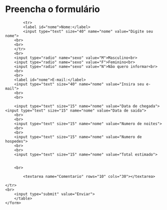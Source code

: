 <html>
<body>
    <h1>Preencha o formulário</h1>
    <form action="#" method="get">
        <table>
           
            <tr>
            <label id="nome">Nome:</label>
            <input type="text" size="40" name="nome" value="Digite seu nome">
        <br>
        <br>
        </tr>
        <br>
        <input type="radio" name="sexo" value="M">Masculino<br>
        <input type="radio" name="sexo" value="F">Feminino<br>
        <input type="radio" name="sexo" value="N">Não quero informar<br>
        <br>
        <br>
        <label id="nome">E-mail:</label>
        <input type="text" size="40" name="nome" value="Insira seu e-mail">
        <br>
        <br>

        <input type="text" size="15" name="nome" value="Data de chegada"> <input type="text" size="15" name="nome" value="Data de saida">
        <br>
        <br>
        <input type="text" size="15" name="nome" value="Numero de noites"> 
        <br>
        <br>
        <input type="text" size="15" name="nome" value="Numero de hospedes">
        <br>
        <br>
        <input type="text" size="15" name="nome" value="Total estimado">
        
        
        <br>
<tr>
        
            <textarea name="Comentario" rows="10" cols="30"></textarea>
        
    </tr>
    <br>
        <input type="submit" value="Enviar">
        </table>
    </form>

</body>
</html>
